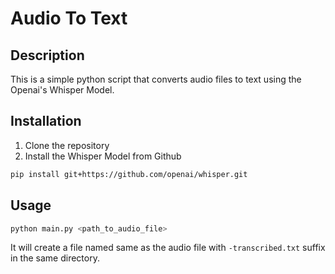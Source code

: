 # Audio To Text

## Description
This is a simple python script that converts audio files to text using the Openai's Whisper Model.

## Installation
1. Clone the repository
2. Install the Whisper Model from Github

```bash
pip install git+https://github.com/openai/whisper.git
```

## Usage
```bash
python main.py <path_to_audio_file>
```

It will create a file named same as the audio file with  `-transcribed.txt` suffix in the same directory.